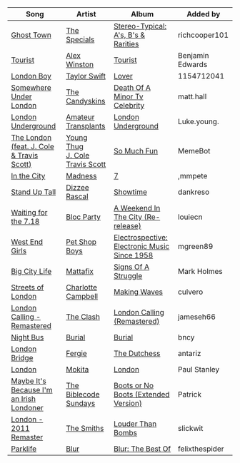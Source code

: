 | Song | Artist | Album | Added by |
|-|-|-|-|
| [Ghost Town](https://open.spotify.com/track/2vEUFrRByOKob8yqOd6LuA) | [The Specials](https://open.spotify.com/artist/6xnvNmSzmeOE1bLKnYXKW3) | [Stereo-Typical: A's, B's & Rarities](https://open.spotify.com/album/1BbtfepZFGgd58Ln2Rir8f) | richcooper101 |
| [Tourist](https://open.spotify.com/track/3479PtmQhHOTmNFgyVmYgD) | [Alex Winston](https://open.spotify.com/artist/3REwdws53wUuid8AatTTMh) | [Tourist](https://open.spotify.com/album/3G4DQqXxgAAChTj68kybG8) | Benjamin Edwards |
| [London Boy](https://open.spotify.com/track/1LLXZFeAHK9R4xUramtUKw) | [Taylor Swift](https://open.spotify.com/artist/06HL4z0CvFAxyc27GXpf02) | [Lover](https://open.spotify.com/album/1NAmidJlEaVgA3MpcPFYGq) | 1154712041 |
| [Somewhere Under London](https://open.spotify.com/track/1o8l6z0rM2ucV4tIcnbRkm) | [The Candyskins](https://open.spotify.com/artist/4o0ptlsLWeQDDMutHwPA20) | [Death Of A Minor Tv Celebrity](https://open.spotify.com/album/3Yx2ZexwnkfydC1HJfBahu) | matt.hall |
| [London Underground](https://open.spotify.com/track/0stJsmuuYrheE8289U13OF) | [Amateur Transplants](https://open.spotify.com/artist/3AL6D6YKjwbsT1vwQCkoXr) | [London Underground](https://open.spotify.com/album/2Vx2WVuCYefeap4FMnuZuf) | Luke.young. |
| [The London (feat. J. Cole & Travis Scott)](https://open.spotify.com/track/3s4mrPrEFFPF0LmAfutW0n) | [Young Thug](https://open.spotify.com/artist/50co4Is1HCEo8bhOyUWKpn)<br>[J. Cole](https://open.spotify.com/artist/6l3HvQ5sa6mXTsMTB19rO5)<br>[Travis Scott](https://open.spotify.com/artist/0Y5tJX1MQlPlqiwlOH1tJY) | [So Much Fun](https://open.spotify.com/album/1bnHPO4dKK7IjvgrtVBcQh) | MemeBot |
| [In the City](https://open.spotify.com/track/5FHagG20bbo7bSqFJNvtJr) | [Madness](https://open.spotify.com/artist/4AYkFtEBnNnGuoo8HaHErd) | [7](https://open.spotify.com/album/5TdKeSLPSowWxKkenaEK04) | ,mmpete |
| [Stand Up Tall](https://open.spotify.com/track/6oJERDxgmZxK0YaVCQjJHV) | [Dizzee Rascal](https://open.spotify.com/artist/0gusqTJKxtU1UTmNRMHZcv) | [Showtime](https://open.spotify.com/album/425oO9R8WMWVZDJ4N4PRGt) | dankreso |
| [Waiting for the 7.18](https://open.spotify.com/track/16clYJA4LJME2u29OhGADh) | [Bloc Party](https://open.spotify.com/artist/3MM8mtgFzaEJsqbjZBSsHJ) | [A Weekend In The City (Re-release)](https://open.spotify.com/album/5qGqM14bpZCa1qQ7jt5W7R) | louiecn |
| [West End Girls](https://open.spotify.com/track/4koGF4vd2AV8pF7R3TVBVq) | [Pet Shop Boys](https://open.spotify.com/artist/2ycnb8Er79LoH2AsR5ldjh) | [Electrospective: Electronic Music Since 1958](https://open.spotify.com/album/5AgLnccLcpqgDWFO5stqx1) | mgreen89 |
| [Big City Life](https://open.spotify.com/track/4stm6lf1vQBSl7Eq4Npzr0) | [Mattafix](https://open.spotify.com/artist/5KORW1YGiERJqfuYjXMCyz) | [Signs Of A Struggle](https://open.spotify.com/album/4n1tYB2t7IsIPoyCSooPHK) | Mark Holmes |
| [Streets of London](https://open.spotify.com/track/168kgfEyLQqZOrltWgAMQV) | [Charlotte Campbell](https://open.spotify.com/artist/5XxDLEa2dOUN1w1GQe1LLo) | [Making Waves](https://open.spotify.com/album/7os8xUpFA5QoDy7cBeaBHV) | culvero |
| [London Calling - Remastered](https://open.spotify.com/track/5jzma6gCzYtKB1DbEwFZKH) | [The Clash](https://open.spotify.com/artist/3RGLhK1IP9jnYFH4BRFJBS) | [London Calling (Remastered)](https://open.spotify.com/album/6FCzvataOZh68j8OKzOt9a) | jameseh66 |
| [Night Bus](https://open.spotify.com/track/3dVdnRZ0LGOfNUp6bxfWKI) | [Burial](https://open.spotify.com/artist/0uCCBpmg6MrPb1KY2msceF) | [Burial](https://open.spotify.com/album/6WNWQa1Is48wF6ggW4TzC4) | bncy |
| [London Bridge](https://open.spotify.com/track/7jRoWfRlLnGYEIEn4t4kbq) | [Fergie](https://open.spotify.com/artist/3r17AfJCCUqC9Lf0OAc73G) | [The Dutchess](https://open.spotify.com/album/3t8HFQNlwLBW7htwLvFfzA) | antariz |
| [London](https://open.spotify.com/track/38o5lj4mbLK34vQkJUlMrg) | [Mokita](https://open.spotify.com/artist/3sKeaby6GMSJWgYueZaSjE) | [London](https://open.spotify.com/album/75FQknIE9CKLj66rYEqoaD) | Paul Stanley |
| [Maybe It's Because I'm an Irish Londoner](https://open.spotify.com/track/4kxfqauWR0q1iDSLpKElX1) | [The Biblecode Sundays](https://open.spotify.com/artist/6uQKJDXlIGl8wfBrGte47x) | [Boots or No Boots (Extended Version)](https://open.spotify.com/album/0VYG9IgjuZQ9BfNhnMh2nr) | Patrick |
| [London - 2011 Remaster](https://open.spotify.com/track/0UFQE2kic1X8iwC4A25ghj) | [The Smiths](https://open.spotify.com/artist/3yY2gUcIsjMr8hjo51PoJ8) | [Louder Than Bombs](https://open.spotify.com/album/45StnugV9WQMQwk4rRoTy8) | slickwit |
| [Parklife](https://open.spotify.com/track/3mqRLlD9j92BBv1ueFhJ1l) | [Blur](https://open.spotify.com/artist/7MhMgCo0Bl0Kukl93PZbYS) | [Blur: The Best Of](https://open.spotify.com/album/1bgkxe4t0HNeLn9rhrx79x) | felixthespider |